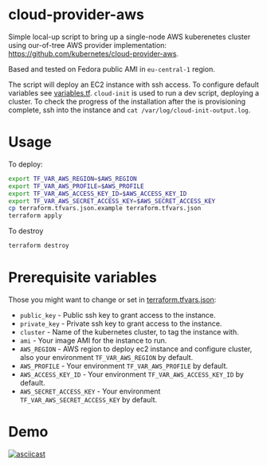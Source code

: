 # cloud-provider-aws

Simple local-up script to bring up a single-node AWS kuberenetes cluster using our-of-tree AWS provider implementation: https://github.com/kubernetes/cloud-provider-aws.

Based and tested on Fedora public AMI in `eu-central-1` region.

The script will deploy an EC2 instance with ssh access. To configure default variables see [variables.tf](variables.tf). `cloud-init` is used to run a dev script, deploying a cluster. To check the progress of the installation after the is provisioning complete, ssh into the instance and `cat /var/log/cloud-init-output.log`.

# Usage

To deploy:

```bash
export TF_VAR_AWS_REGION=$AWS_REGION
export TF_VAR_AWS_PROFILE=$AWS_PROFILE
export TF_VAR_AWS_ACCESS_KEY_ID=$AWS_ACCESS_KEY_ID
export TF_VAR_AWS_SECRET_ACCESS_KEY=$AWS_SECRET_ACCESS_KEY
cp terraform.tfvars.json.example terraform.tfvars.json
terraform apply
```

To destroy
```bash
terraform destroy
```

# Prerequisite variables

Those you might want to change or set in [terraform.tfvars.json](terraform.tfvars.json):

- `public_key` - Public ssh key to grant access to the instance.
- `private_key` - Private ssh key to grant access to the instance.
- `cluster` - Name of the kubernetes cluster, to tag the instance with.
- `ami` - Your image AMI for the instance to run.
- `AWS_REGION` - AWS region to deploy ec2 instance and configure cluster, also your environment `TF_VAR_AWS_REGION` by default.
- `AWS_PROFILE` - Your environment `TF_VAR_AWS_PROFILE` by default.
- `AWS_ACCESS_KEY_ID` - Your environment `TF_VAR_AWS_ACCESS_KEY_ID` by default.
- `AWS_SECRET_ACCESS_KEY` - Your environment `TF_VAR_AWS_SECRET_ACCESS_KEY` by default.

# Demo

[![asciicast](https://asciinema.org/a/9QSHP9ZRWvwWNoxEW2rEhLm5m.svg)](https://asciinema.org/a/9QSHP9ZRWvwWNoxEW2rEhLm5m)
